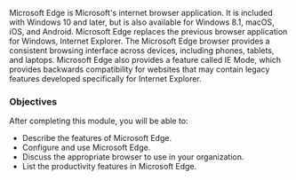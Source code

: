 Microsoft Edge is Microsoft's internet browser application. It is included with Windows 10 and later, but is also available for Windows 8.1, macOS, iOS, and Android. Microsoft Edge replaces the previous browser application for Windows, Internet Explorer. The Microsoft Edge browser provides a consistent browsing interface across devices, including phones, tablets, and laptops. Microsoft Edge also provides a feature called IE Mode, which provides backwards compatibility for websites that may contain legacy features developed specifically for Internet Explorer.

### Objectives

After completing this module, you will be able to:

 -  Describe the features of Microsoft Edge.
 -  Configure and use Microsoft Edge.
 -  Discuss the appropriate browser to use in your organization.
 -  List the productivity features in Microsoft Edge.
